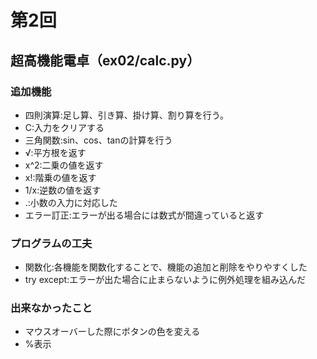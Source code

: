 # 第2回
## 超高機能電卓（ex02/calc.py）
### 追加機能
- 四則演算:足し算、引き算、掛け算、割り算を行う。
- C:入力をクリアする
- 三角関数:sin、cos、tanの計算を行う
- √:平方根を返す
- x^2:二乗の値を返す
- x!:階乗の値を返す
- 1/x:逆数の値を返す
- .:小数の入力に対応した
- エラー訂正:エラーが出る場合には数式が間違っていると返す
### プログラムの工夫
- 関数化:各機能を関数化することで、機能の追加と削除をやりやすくした
- try except:エラーが出た場合に止まらないように例外処理を組み込んだ
### 出来なかったこと
- マウスオーバーした際にボタンの色を変える
- %表示